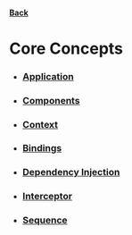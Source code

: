 #### [Back](../README.md)

# Core Concepts

* ### [Application](./application.md)
* ### [Components](./components.md)
* ### [Context](./context.md)
* ### [Bindings](./bindings.md)
* ### [Dependency Injection](./dependencyInjection.md)
* ### [Interceptor](./interceptor.md)
* ### [Sequence](./sequence.md)

